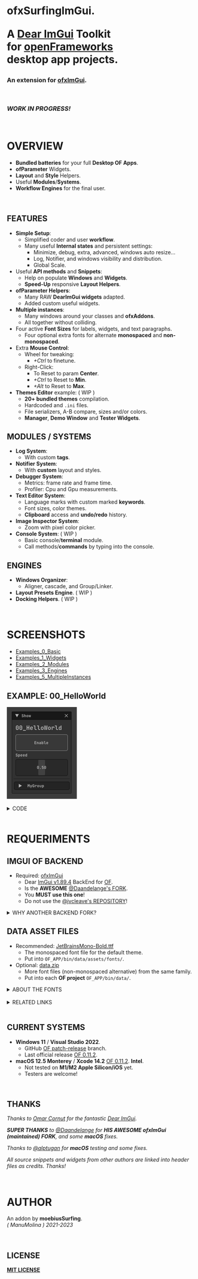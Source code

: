 <br>
  
<h1>

ofxSurfingImGui.

A [Dear ImGui](https://github.com/ocornut/imgui) **Toolkit**  
for [openFrameworks](https://openframeworks.cc/)  
desktop app projects.  

</h1>

<h3>
  
An extension for [ofxImGui](https://github.com/Daandelange/ofxImGui/tree/develop).    
  
</h3>

<br>

<h3>
<em>
WORK IN PROGRESS!
</em>
</h3>


<br>

# OVERVIEW
- **Bundled batteries** for your full **Desktop OF Apps**.
- **ofParameter** Widgets.
- **Layout** and **Style** Helpers.
- Useful **Modules**/**Systems**.
- **Workflow Engines** for the final user.

<br>

## FEATURES
- **Simple Setup**:
  - Simplified coder and user **workflow**.
  - Many useful **Internal states** and persistent settings:
    - Minimize, debug, extra, advanced, windows auto resize...
    - Log, Notifier, and windows visibility and distribution. 
    - Global Scale.
- Useful **API methods** and **Snippets**: 
  - Help on populate **Windows** and **Widgets**.
  - **Speed-Up** responsive **Layout Helpers**.
- **ofParameter Helpers**:
  - Many RAW **DearImGui widgets** adapted.
  - Added custom useful widgets.
- **Multiple instances**:
  - Many windows around your classes and **ofxAddons**.
  - All together without colliding.
- Four active **Font Sizes** for labels, widgets, and text paragraphs.
  - Four optional extra fonts for alternate **monospaced** and **non-monospaced**.
- Extra **Mouse Control**: 
  - Wheel for tweaking:
    -  _+Ctrl_ to finetune.
  - Right-Click:
    - To Reset to param **Center**.
    - _+Ctrl_ to Reset to **Min**.
    - _+Alt_ to Reset to **Max**.
- **Themes Editor** example:  ( WIP )
    - **20+ bundled themes** compilation. 
    - Hardcoded and `.ini` files.
    - File serializers, A-B compare, sizes and/or colors.
    - **Manager**, **Demo Window** and **Tester Widgets**.

## MODULES / SYSTEMS
- **Log System**:
    - With custom **tags**.
- **Notifier System**:
    - With **custom** layout and styles.
- **Debugger System**:
    - Metrics: frame rate and frame time.
    - Profiler: Cpu and Gpu measurements.
- **Text Editor System**: 
    - Language marks with custom marked **keywords**.
    - Font sizes, color themes.
    - **Clipboard** access and **undo/redo** history.
- **Image Inspector System**:
    - Zoom with pixel color picker.
- **Console System**: ( WIP )
    - Basic console/**terminal** module.
    - Call methods/**commands** by typing into the console.

## ENGINES
- **Windows Organizer**:
    - Aligner, cascade, and Group/Linker.
- **Layout Presets Engine**. ( WIP )
- **Docking Helpers**. ( WIP )
 
<br>

# SCREENSHOTS

- [Examples_0_Basic](/Examples_0_Basic/README.md)  
- [Examples_1_Widgets](/Examples_1_Widgets/README.md)  
- [Examples_2_Modules](/Examples_2_Modules/README.md)  
- [Examples_3_Engines](/Examples_3_Engines/README.md)  
- [Examples_5_MultipleInstances](/Examples_5_MultipleInstances/README.md)  

## EXAMPLE: 00_HelloWorld
![](/Examples_0_Basic/01_HelloWorld/Capture.PNG)
<details>
  <summary>CODE</summary>
  
#### ofApp.h

```.cpp
#pragma once
#include "ofMain.h"

#include "ofxSurfingImGui.h"

class ofApp : public ofBaseApp
{
  public:
  void draw();

  ofParameter<bool> bEnable{ "Enable", true };
  ofParameter<float> speed{ "Speed", .5f, 0.f, 1.f };
  ofParameterGroup params{ "MyGroup", bEnable, speed };

  ofParameter<bool> bGui{ "Show", true };

  ofxSurfingGui ui;
};
```

#### ofApp.cpp

```.cpp

#include "ofApp.h"

void ofApp::draw()
{
  ui.Begin();
  {
    /* Put windows here */
    if (ui.BeginWindow(bGui))
    {
      /* Put widgets here */
      ui.AddLabelBig("00_HelloWorld");
      ui.AddSpacing();
      ui.Add(bEnable, OFX_IM_TOGGLE_BIG_BORDER_BLINK);
      ui.Add(speed, OFX_IM_HSLIDER);
      ui.AddSpacingSeparated();
      ui.AddGroup(params, SurfingGuiGroupStyle_Collapsed);

      ui.EndWindow();
    }
  }
  ui.End();
}
```

</details>

<br>

# REQUERIMENTS

## IMGUI OF BACKEND

* Required: [ofxImGui](https://github.com/Daandelange/ofxImGui/tree/develop)
  - Dear [ImGui v1.89.4](https://github.com/ocornut/imgui) BackEnd for [OF](https://openframeworks.cc/).
  - Is the **AWESOME** [@Daandelange's FORK](https://github.com/Daandelange/ofxImGui/tree/develop).
  - You **MUST use this one**! 
  - Do not use the [@jvcleave's REPOSITORY](https://github.com/jvcleave/ofxImGui)!

<details>
  <summary>WHY ANOTHER BACKEND FORK?</summary>
  <p>

- What's new on the [@Daandelange's ofxImGui FORK](https://github.com/Daandelange/ofxImGui/tree/develop) vs the [@jvcleave's ORIGINAL REPOSITORY](https://github.com/jvcleave/ofxImGui)? 
  - Multi context/instances: 
    - Several ImGui windows from different addons without colliding.  
  - Easy to update to future **NEW ImGui** releases.  
    Currently, this fork is linked to the original [develop branch from @jvcleave](https://github.com/jvcleave/ofxImGui/tree/develop).  
    And will be probably merged into the master branch someday.  
    
 </p>
</details>

## DATA ASSET FILES

* Recommended: [JetBrainsMono-Bold.ttf](JetBrainsMono-Bold.ttf)
  - The monospaced font file for the default theme.
  - Put into `OF_APP/bin/data/assets/fonts/`.  
* Optional: [data.zip](data.zip)
  - More font files (non-monospaced alternative) from the same family.
  - Put into each **OF project** `OF_APP/bin/data/`.  

<details>
  <summary>ABOUT THE FONTS</summary>  
  
The single font file for the currently used theme is **JetBrainsMono-Bold.ttf**. If that font is not located, it will search for a legacy font called **telegrama_render.otf**. If none of those fonts are located, it will work too, but using the default embedded **ProggyClean.ttf** font from **ImGui**. (So `OF_APP/bin/data/` can also be completely empty too!) 

</details>

<br>

<details>
  <summary>RELATED LINKS</summary>  
  
* [ofxSurfingImGuiExtra](https://github.com/moebiussurfing/ofxSurfingImGuiExtra)
  - _My **Testing Sandbox** with **New WIP examples** and new incoming widgets._
* [imgui/wiki/Useful-Extensions](https://github.com/ocornut/imgui/wiki/Useful-Extensions#image-manipulation)
  - 3rd party ImGui modules/widgets that could be integrated.
* [imgui/labels/gallery](https://github.com/ocornut/imgui/labels/gallery)
  - Inspiration Gallery from ImGui user's apps.
* [ofxWindowApp](https://github.com/moebiussurfing/ofxWindowApp)
  - _Not required. Only for some examples._
* [ofxSurfingHelpers](https://github.com/moebiussurfing/ofxSurfingHelpers)
  - _Not required. Only for some examples._
  
</details>

<br>

## CURRENT SYSTEMS

- **Windows 11** / **Visual Studio 2022**.
    * GitHub [OF patch-release](https://github.com/openframeworks/openFrameworks/tree/patch-release) branch.
    * Last official release [OF 0.11.2](https://openframeworks.cc/download/).
- **macOS 12.5 Monterey** / **Xcode 14.2** [OF 0.11.2](https://openframeworks.cc/download/). **Intel**.  
    * Not tested on **M1/M2 Apple Silicon/iOS** yet.
    * Testers are welcome!

<br>

## THANKS

_Thanks to [Omar Cornut](https://github.com/ocornut) for the fantastic [Dear ImGui](https://github.com/ocornut/imgui)._  

_**SUPER THANKS** to [@Daandelange](https://github.com/Daandelange) for **HIS AWESOME ofxImGui (maintained) FORK**, and some **macOS** fixes._  

_Thanks to [@alptugan](https://github.com/alptugan) for **macOS** testing and some fixes._  

_All source snippets and widgets from other authors are linked into header files as credits. Thanks!_  

<br>

# AUTHOR

An addon by **moebiusSurfing**.  
*( ManuMolina ) 2021-2023*  

<br>

## LICENSE

[**MIT LICENSE**](https://github.com/moebiussurfing/ofxSurfingImGui/blob/master/LICENSE)
